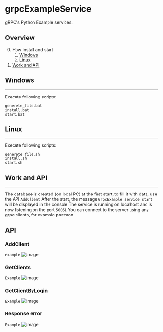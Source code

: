 # grpcExampleService
gRPC's Python Example services.
## Overview

0. How install and start
    1. [Windows](#Windows)
    2. [Linux](#Linux)
1. [Work and API](#Work-and-API)

## Windows
____
  Execute following scripts:
  ```
  generete_file.bat
  install.bat
  start.bat
  ```
  
## Linux
____
  Execute following scripts:
  ```
  generete_file.sh
  install.sh
  start.sh
 ```
## Work and API
____
The database is created (on local PC) at the first start, to fill it with data, use the API ``` AddClient ``` 
After the start, the message ``` GrpcExample service start ``` will be displayed in the console
The service is running on localhost and is now listening on the port ``` 50051 ```
You can connect to the server using any grpc clients, for example postman
  ## API
  ### AddClient
  ``` Example ```
  ![image](https://user-images.githubusercontent.com/29360277/193614940-9249afc0-1bbd-4acd-b5d9-c198b901440b.png)
  
  ### GetClients
  ``` Example ```
  ![image](https://user-images.githubusercontent.com/29360277/193615167-73d7f20d-38f7-444b-b75d-bd27ee7fabd5.png)
  
  ### GetClientByLogin
  ``` Example ```
  ![image](https://user-images.githubusercontent.com/29360277/193615477-f6e6837f-2732-4850-a41a-cdc47ae82b74.png)

  ### Response error
  ``` Example ```
  ![image](https://user-images.githubusercontent.com/29360277/193616015-cbc33c33-6012-47c0-92cc-604dc72dc972.png)

  

  
